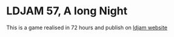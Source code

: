 # LDJAM 57, A long Night
This is a game realised in 72 hours and publish on [ldjam website](https://ldjam.com/events/ludum-dare/57/a-long-night)

